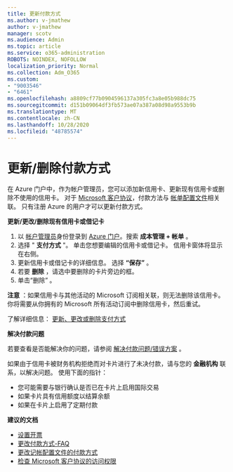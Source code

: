 ```yaml
---
title: 更新付款方式
ms.author: v-jmathew
author: v-jmathew
manager: scotv
ms.audience: Admin
ms.topic: article
ms.service: o365-administration
ROBOTS: NOINDEX, NOFOLLOW
localization_priority: Normal
ms.collection: Adm_O365
ms.custom:
- "9003546"
- "6461"
ms.openlocfilehash: a8809cf77b0904596137a305fc3a8e05b988dc75
ms.sourcegitcommit: d151b09064df3fb573ae07a387a08d98a9553b9b
ms.translationtype: MT
ms.contentlocale: zh-CN
ms.lasthandoff: 10/28/2020
ms.locfileid: "48785574"
---
```

# <a name="updatedelete-payment-method"></a>更新/删除付款方式

在 Azure 门户中，作为帐户管理员，您可以添加新信用卡、更新现有信用卡或删除不使用的信用卡。 对于 [Microsoft 客户协议](https://docs.microsoft.com/azure/billing/billing-how-to-change-credit-card?WT.mc_id=Portal-Microsoft_Azure_Support#check-access-to-a-microsoft-customer-agreement)，付款方法与 [帐单配置文件](https://docs.microsoft.com/azure/billing/billing-how-to-change-credit-card?WT.mc_id=Portal-Microsoft_Azure_Support#change-payment-method-for-a-billing-profile)相关联。 只有注册 Azure 的用户才可以更新付款方式。

**更新/更改/删除现有信用卡或借记卡**

1.  以 [帐户管理员](https://docs.microsoft.com/azure/billing/billing-subscription-transfer?WT.mc_id=Portal-Microsoft_Azure_Support#whoisaa)身份登录到 [Azure 门户](https://portal.azure.com/)。搜索 **成本管理 + 帐单** 。
2.  选择 " **支付方式** "。 单击您想要编辑的信用卡或借记卡。 信用卡窗体将显示在右侧。
3.  更新信用卡或借记卡的详细信息。 选择 **“保存”** 。
4.  若要 **删除** ，请选中要删除的卡片旁边的框。
5.  单击“删除”  。

**注意** ：如果信用卡与其他活动的 Microsoft 订阅相关联，则无法删除该信用卡。 你将需要从你拥有的 Microsoft 所有活动订阅中删除信用卡，然后重试。

了解详细信息： [更新、更改或删除支付方式](https://docs.microsoft.com/azure/billing/billing-how-to-change-credit-card?WT.mc_id=Portal-Microsoft_Azure_Support)

**解决付款问题**

若要查看是否能解决你的问题，请参阅 [解决付款问题/错误方案](https://support.microsoft.com/help/4505172/troubleshooting-payment-issues) 。

如果由于信用卡被财务机构拒绝而对卡片进行了未决付款，请与您的 **金融机构** 联系，以解决问题。 使用下面的指针：

- 您可能需要与银行确认是否已在卡片上启用国际交易
- 如果卡片具有信用额度以结算余额
- 如果在卡片上启用了定期付款

**建议的文档**

- [设置开票](https://azure.microsoft.com/pricing/invoicing/)
- [更改付款方式-FAQ](https://docs.microsoft.com/azure/billing/billing-how-to-change-credit-card?WT.mc_id=Portal-Microsoft_Azure_Support#frequently-asked-questions)
- [更改记帐配置文件的付款方式](https://docs.microsoft.com/azure/billing/billing-how-to-change-credit-card?WT.mc_id=Portal-Microsoft_Azure_Support#change-payment-method-for-a-billing-profile)
- [检查 Microsoft 客户协议的访问权限](https://docs.microsoft.com/azure/billing/billing-how-to-change-credit-card?WT.mc_id=Portal-Microsoft_Azure_Support#check-access-to-a-microsoft-customer-agreement)
